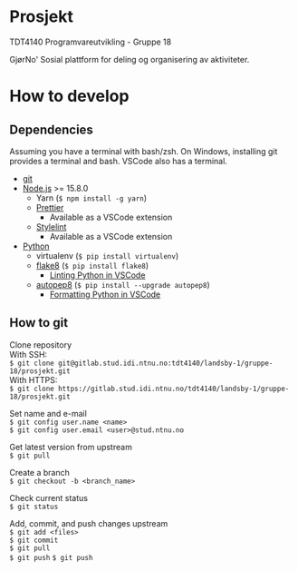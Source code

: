 # Prosjekt

TDT4140 Programvareutvikling - Gruppe 18

GjørNo'
Sosial plattform for deling og organisering av aktiviteter.

# How to develop

## Dependencies

Assuming you have a terminal with bash/zsh.
On Windows, installing git provides a terminal and bash.
VSCode also has a terminal.

- [git](https://git-scm.com/)
- [Node.js](https://nodejs.org/en/) >= 15.8.0
  - Yarn (`$ npm install -g yarn`)
  - [Prettier](https://prettier.io/)
    - Available as a VSCode extension
  - [Stylelint](https://stylelint.io/)
    - Available as a VSCode extension
- [Python](https://www.python.org/)
  - virtualenv (`$ pip install virtualenv`)
  - [flake8](https://flake8.pycqa.org/en/latest/) (`$ pip install flake8`)
    - [Linting Python in VSCode](https://code.visualstudio.com/docs/python/linting)
  - [autopep8](https://pypi.org/project/autopep8/) (`$ pip install --upgrade autopep8`)
    - [Formatting Python in VSCode](https://code.visualstudio.com/docs/python/editing#_formatting)

## How to git

Clone repository  
With SSH:  
`$ git clone git@gitlab.stud.idi.ntnu.no:tdt4140/landsby-1/gruppe-18/prosjekt.git`  
With HTTPS:  
`$ git clone https://gitlab.stud.idi.ntnu.no/tdt4140/landsby-1/gruppe-18/prosjekt.git`

Set name and e-mail  
`$ git config user.name <name>`  
`$ git config user.email <user>@stud.ntnu.no`

Get latest version from upstream  
`$ git pull`

Create a branch  
`$ git checkout -b <branch_name>`

Check current status  
`$ git status`

Add, commit, and push changes upstream  
`$ git add <files>`  
`$ git commit`  
`$ git pull`  
`$ git push`
`$ git push`  
